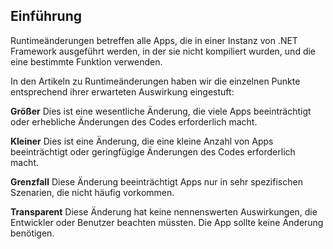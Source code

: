 ## <a name="introduction"></a>Einführung
Runtimeänderungen betreffen alle Apps, die in einer Instanz von .NET Framework ausgeführt werden, in der sie nicht kompiliert wurden, und die eine bestimmte Funktion verwenden.

In den Artikeln zu Runtimeänderungen haben wir die einzelnen Punkte entsprechend ihrer erwarteten Auswirkung eingestuft:

**Größer** Dies ist eine wesentliche Änderung, die viele Apps beeinträchtigt oder erhebliche Änderungen des Codes erforderlich macht.

**Kleiner** Dies ist eine Änderung, die eine kleine Anzahl von Apps beeinträchtigt oder geringfügige Änderungen des Codes erforderlich macht.

**Grenzfall** Diese Änderung beeinträchtigt Apps nur in sehr spezifischen Szenarien, die nicht häufig vorkommen.

**Transparent** Diese Änderung hat keine nennenswerten Auswirkungen, die Entwickler oder Benutzer beachten müssten. Die App sollte keine Änderung benötigen.
